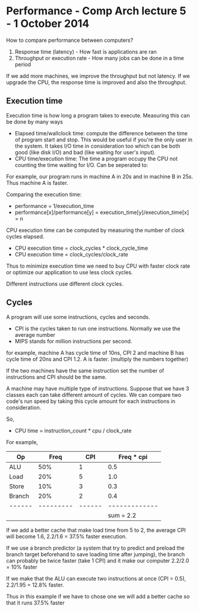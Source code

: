 # Performance - Comp Arch lecture 5 - 1 October 2014

How to compare performance between computers?

1. Response time (latency) - How fast is applications are ran
2. Throughput or execution rate - How many jobs can be done in a time period

If we add more machines, we improve the throughput but not latency. If we upgrade the CPU, the response time is improved and also the throughput.

## Execution time

Execution time is how long a program takes to execute. Measuring this can be done by many ways

- Elapsed time/wallclock time: compute the difference between the time of program start and stop. This would be useful if you're the only user in the system. It takes I/O time in consideration too which can be both good (like disk I/O) and bad (like waiting for user's input).
- CPU time/execution time: The time a program occupy the CPU not counting the time waiting for I/O. Can be seperated to:

For example, our program runs in machine A in 20s and in machine B in 25s. Thus machine A is faster.

Comparing the execution time:

- performance = 1/execution_time
- performance[x]/performance[y] = execution_time[y]/execution_time[x] = n

CPU execution time can be computed by measuring the number of clock cycles elapsed.

- CPU execution time = clock_cycles * clock_cycle_time
- CPU execution time = clock_cycles/clock_rate

Thus to minimize execution time we need to buy CPU with faster clock rate or optimize our application to use less clock cycles.

Different instructions use different clock cycles.

## Cycles

A program will use some instructions, cycles and seconds.

- CPI is the cycles taken to run one instructions. Normally we use the average number
- MIPS stands for million instructions per second.

for example, machine A has cycle time of 10ns, CPI 2 and machine B has cycle time of 20ns and CPI 1.2. A is faster. (multiply the numbers together)

If the two machines have the same instruction set the number of instructions and CPI should be the same.

A machine may have multiple type of instructions. Suppose that we have 3 classes each can take different amount of cycles. We can compare two code's run speed by taking this cycle amount for each instructions in consideration.

So,

- CPU time = instruction_count * cpu / clock_rate

For example,

Op    | Freq    | CPI  | Freq * cpi
------|---------|------|-------------
ALU   | 50%     | 1    | 0.5
Load  | 20%     | 5    | 1.0
Store | 10%     | 3    | 0.3
Branch| 20%     | 2    | 0.4
------|---------|------|-------------
      |         |      | sum = 2.2

If we add a better cache that make load time from 5 to 2, the average CPI will become 1.6, 2.2/1.6 = 37.5% faster execution.

If we use a branch predictor (a system that try to predict and preload the branch target beforehand to save loading time after jumping), the branch can probably be twice faster (take 1 CPI) and it make our computer 2.2/2.0 = 10% faster

If we make that the ALU can execute two instructions at once (CPI = 0.5), 2.2/1.95 = 12.8% faster.

Thus in this example if we have to chose one we will add a better cache so that it runs 37.5% faster
